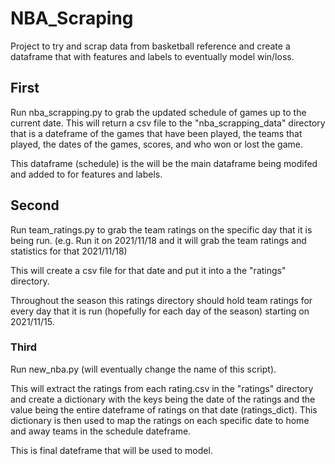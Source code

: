 # NBA_Scraping
Project to try and scrap data from basketball reference and create a dataframe that with features and labels to eventually model win/loss.

## First

Run nba_scrapping.py to grab the updated schedule of games up to the current date.
This will return a csv file to the "nba_scrapping_data" directory that is a dateframe of the games that have been played, the teams that played, the dates of the games, scores, and who won or lost the game.

This dataframe (schedule) is the will be the main dataframe being modifed and added to for features and labels.

## Second

Run team_ratings.py to grab the team ratings on the specific day that it is being run. (e.g. Run it on 2021/11/18 and it will grab the team ratings and statistics for that 2021/11/18)

This will create a csv file for that date and put it into a the "ratings" directory.

Throughout the season this ratings directory should hold team ratings for every day that it is run (hopefully for each day of the season) starting on 2021/11/15. 

### Third
Run new_nba.py (will eventually change the name of this script).

This will extract the ratings from each rating.csv in the "ratings" directory and create a dictionary with the keys being the date of the ratings and the value being the entire dateframe of ratings on that date (ratings_dict). This dictionary is then used to map the ratings on each specific date to home and away teams in the schedule dateframe. 

This is final dateframe that will be used to model.
